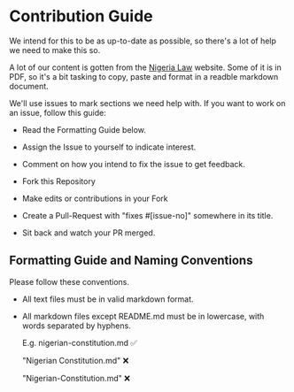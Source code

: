 # Contribution Guide

We intend for this to be as up-to-date as possible, so there's a lot of help we need to make this so.

A lot of our content is gotten from the [Nigeria Law](https://nigeria-law.org) website. Some of it is in PDF, so it's a bit tasking to copy, paste and format in a readble markdown document.

We'll use issues to mark sections we need help with. If you want to work on an issue, follow this guide:

- Read the Formatting Guide below.

- Assign the Issue to yourself to indicate interest.

- Comment on how you intend to fix the issue to get feedback.

- Fork this Repository

- Make edits or contributions in your Fork

- Create a Pull-Request with "fixes #[issue-no]" somewhere in its title.

- Sit back and watch your PR merged.

## Formatting Guide and Naming Conventions

Please follow these conventions.

- All text files must be in valid markdown format.

- All markdown files except README.md must be in lowercase, with words separated by hyphens.

    E.g. nigerian-constitution.md ✅

    "Nigerian Constitution.md" ❌

    "Nigerian-Constitution.md" ❌

